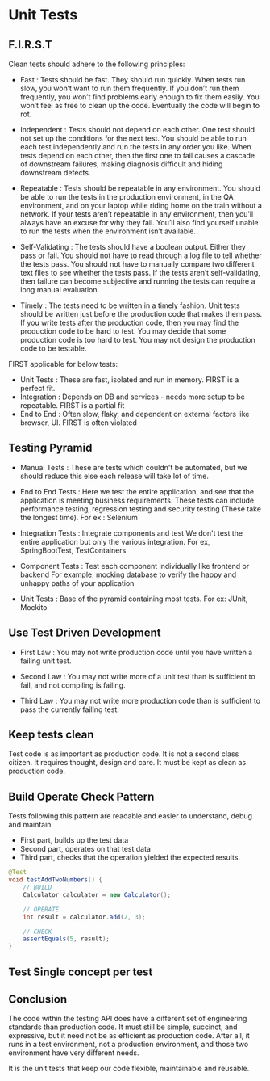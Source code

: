 # Unit Tests

## F.I.R.S.T

Clean tests should adhere to the following principles:

- Fast : Tests should be fast. They should run quickly. When tests run slow, you won’t want
to run them frequently. If you don’t run them frequently, you won’t find problems early
enough to fix them easily. You won’t feel as free to clean up the code. Eventually the code
will begin to rot.

- Independent : Tests should not depend on each other. One test should not set up the conditions
for the next test. You should be able to run each test independently and run the tests in
any order you like. When tests depend on each other, then the first one to fail causes a cascade
of downstream failures, making diagnosis difficult and hiding downstream defects.

- Repeatable : Tests should be repeatable in any environment. You should be able to run the
tests in the production environment, in the QA environment, and on your laptop while
riding home on the train without a network. If your tests aren’t repeatable in any environment,
then you’ll always have an excuse for why they fail. You’ll also find yourself unable
to run the tests when the environment isn’t available.

- Self-Validating : The tests should have a boolean output. Either they pass or fail. You
should not have to read through a log file to tell whether the tests pass. You should not have
to manually compare two different text files to see whether the tests pass. If the tests aren’t
self-validating, then failure can become subjective and running the tests can require a long
manual evaluation.

- Timely : The tests need to be written in a timely fashion. Unit tests should be written just
before the production code that makes them pass. If you write tests after the production
code, then you may find the production code to be hard to test. You may decide that some
production code is too hard to test. You may not design the production code to be testable.

FIRST applicable for below tests:

- Unit Tests : These are fast, isolated and run in memory. FIRST is a perfect fit.
- Integration : Depends on DB and services - needs more setup to be repeatable. FIRST is a partial fit
- End to End : Often slow, flaky, and dependent on external factors like browser, UI. FIRST is often violated


## Testing Pyramid

-  Manual Tests : These are tests which couldn't be automated, but we should reduce this else each release
		will take lot of time.

- End to End Tests : Here we test the entire application, and see that the application is meeting
	business requirements. These tests can include performance testing, regression testing and security testing
		(These take the longest time). For ex : Selenium

- Integration Tests : Integrate components and test
	We don't test the entire application but only the various integration. For ex, SpringBootTest, TestContainers 

- Component Tests : Test each component individually like frontend or backend
	For example, mocking database to verify the happy and unhappy paths of your application

- Unit Tests : Base of the pyramid containing most tests. For ex: JUnit, Mockito

## Use Test Driven Development

- First Law : You may not write production code until you have written a failing unit test.

- Second Law : You may not write more of a unit test than is sufficient to fail, and not compiling is failing.

- Third Law : You may not write more production code than is sufficient to pass the currently failing test.

## Keep tests clean

Test code is as important as production code. It is not a second class citizen. It requires thought, design and care.
It must be kept as clean as production code.

## Build Operate Check Pattern

Tests following this pattern are readable and easier to understand, debug and maintain

- First part, builds up the test data
- Second part, operates on that test data 
- Third part, checks that the operation yielded the expected results.

```java
@Test
void testAddTwoNumbers() {
    // BUILD
    Calculator calculator = new Calculator();

    // OPERATE
    int result = calculator.add(2, 3);

    // CHECK
    assertEquals(5, result);
}

```

## Test Single concept per test

## Conclusion

The code within the testing API does have a different set of engineering standards than production
code. It must still be simple, succinct, and expressive, but it need not be as efficient as
production code. After all, it runs in a test environment, not a production environment, and
those two environment have very different needs.

It is the unit tests that keep our code flexible, maintainable and reusable.